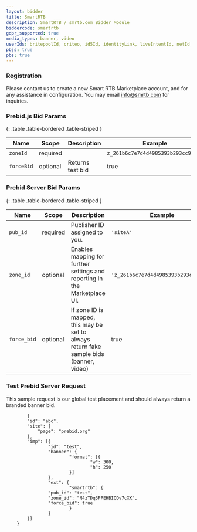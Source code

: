 ```yaml
---
layout: bidder
title: SmartRTB
description: SmartRTB / smrtb.com Bidder Module
biddercode: smartrtb
gdpr_supported: true
media_types: banner, video
userIds: britepoolId, criteo, id5Id, identityLink, liveIntentId, netId, parrableId, pubCommonId, unifiedId
pbjs: true
pbs: true
---
```


### Registration

Please contact us to create a new Smart RTB Marketplace account, and for any assistance in configuration.
You may email info@smrtb.com for inquiries.

### Prebid.js Bid Params

{: .table .table-bordered .table-striped }

| Name     | Scope    | Description | Example                            | Type     |
|----------|----------|-------------|------------------------------------|----------|
| `zoneId` | required |             | `z_261b6c7e7d4d4985393b293cc903d1` | `string` |
| `forceBid` | optional | Returns test bid | true | `boolean` |

### Prebid Server Bid Params

{: .table .table-bordered .table-striped }

| Name     | Scope    | Description | Example                            | Type     |
|----------|----------|-------------|------------------------------------|----------|
| `pub_id` | required | Publisher ID assigned to you.  | `'siteA'` | `string` |
| `zone_id` | optional | Enables mapping for further settings and reporting in the Marketplace UI. | `'z_261b6c7e7d4d4985393b293cc903d1'` | `string` |
| `force_bid` | optional | If zone ID is mapped, this may be set to always return fake sample bids (banner, video) | true | `boolean` |

### Test Prebid Server Request

This sample request is our global test placement and should always return a branded banner bid.

```
        {
        "id": "abc",
        "site": {
            "page": "prebid.org"
        },
        "imp": [{
                "id": "test",
                "banner": {
                        "format": [{
                                "w": 300,
                                "h": 250
                        }]
                },
                "ext": {
                        "smartrtb": {
			    "pub_id": "test",
			    "zone_id": "N4zTDq3PPEHBIODv7cXK",
			    "force_bid": true
                        }
                }
        }]
    }
```
